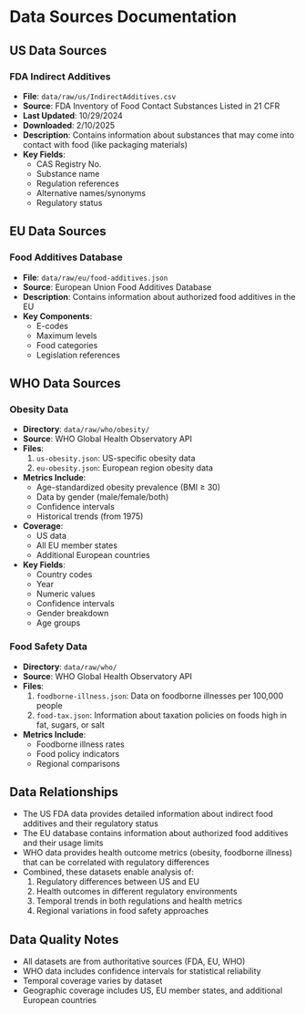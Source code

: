 # Data Sources Documentation

## US Data Sources

### FDA Indirect Additives
- **File**: `data/raw/us/IndirectAdditives.csv`
- **Source**: FDA Inventory of Food Contact Substances Listed in 21 CFR
- **Last Updated**: 10/29/2024
- **Downloaded**: 2/10/2025
- **Description**: Contains information about substances that may come into contact with food (like packaging materials)
- **Key Fields**:
  - CAS Registry No.
  - Substance name
  - Regulation references
  - Alternative names/synonyms
  - Regulatory status

## EU Data Sources

### Food Additives Database
- **File**: `data/raw/eu/food-additives.json`
- **Source**: European Union Food Additives Database
- **Description**: Contains information about authorized food additives in the EU
- **Key Components**:
  - E-codes
  - Maximum levels
  - Food categories
  - Legislation references

## WHO Data Sources

### Obesity Data
- **Directory**: `data/raw/who/obesity/`
- **Source**: WHO Global Health Observatory API
- **Files**:
  1. `us-obesity.json`: US-specific obesity data
  2. `eu-obesity.json`: European region obesity data
- **Metrics Include**:
  - Age-standardized obesity prevalence (BMI ≥ 30)
  - Data by gender (male/female/both)
  - Confidence intervals
  - Historical trends (from 1975)
- **Coverage**: 
  - US data
  - All EU member states
  - Additional European countries
- **Key Fields**:
  - Country codes
  - Year
  - Numeric values
  - Confidence intervals
  - Gender breakdown
  - Age groups

### Food Safety Data
- **Directory**: `data/raw/who/`
- **Source**: WHO Global Health Observatory API
- **Files**:
  1. `foodborne-illness.json`: Data on foodborne illnesses per 100,000 people
  2. `food-tax.json`: Information about taxation policies on foods high in fat, sugars, or salt
- **Metrics Include**:
  - Foodborne illness rates
  - Food policy indicators
  - Regional comparisons

## Data Relationships
- The US FDA data provides detailed information about indirect food additives and their regulatory status
- The EU database contains information about authorized food additives and their usage limits
- WHO data provides health outcome metrics (obesity, foodborne illness) that can be correlated with regulatory differences
- Combined, these datasets enable analysis of:
  1. Regulatory differences between US and EU
  2. Health outcomes in different regulatory environments
  3. Temporal trends in both regulations and health metrics
  4. Regional variations in food safety approaches

## Data Quality Notes
- All datasets are from authoritative sources (FDA, EU, WHO)
- WHO data includes confidence intervals for statistical reliability
- Temporal coverage varies by dataset
- Geographic coverage includes US, EU member states, and additional European countries 